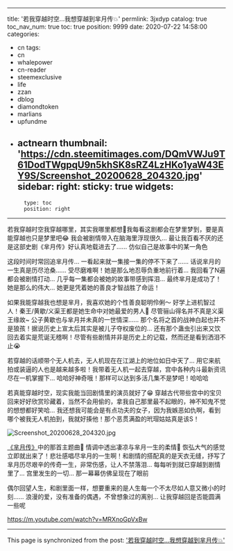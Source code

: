 
---
title: '若我穿越时空...我想穿越到芈月传💥'
permlink: 3jxdyp
catalog: true
toc_nav_num: true
toc: true
position: 9999
date: 2020-07-22 14:58:00
categories:
- cn
tags:
- cn
- whalepower
- cn-reader
- steemexclusive
- life
- zzan
- dblog
- diamondtoken
- marlians
- upfundme
- actnearn
thumbnail: 'https://cdn.steemitimages.com/DQmVWJu9T61DodTWgpqU9n5khSK8sRZ4LzHKo1yaW43EY9S/Screenshot_20200628_204320.jpg'
sidebar:
    right:
        sticky: true
widgets:
    -
        type: toc
        position: right
---


若我穿越时空我穿越哪里，其实我哪里都想🤭我每看这剧都会在梦里梦到，要是真能穿越也只是梦里吧😂 我会被剧情带入在脑海里浮现很久... 最让我百看不厌的还是这部史剧《芈月传》好认真地载进去了...... 仿似自己是故事中的某一角色


这段时间时常回追芈月传... 一看起来就一集接一集的停不下来了...... 话说芈月的一生真是历尽沧桑...... 受尽磨难啊！她是那么地忍辱负重地前行着... 我回看了N遍都会被剧情打动... 几乎每一集都会被她的故事带感到挥泪... 最终芈月是成功了！她是那么的伟大... 她更是凭着她的善良才智战胜了命运！


如果我能穿越我也想是芈月，我喜欢她的个性善良聪明伶俐～ 好学上进机智过人！秦王/黄歇/义渠王都是她生命中对她最爱的男人👨 尽管骊山得名并不真是义渠王缘故~  公子黄歇也与芈月并未真的一世情深...... 那个名将之首的战神白起也并不是狼孩！据说历史上宣太后其实是被儿子夺权废位的... 还有那个蛊虫引出来又饮回去着实是荒诞无稽啊！尽管有些剧情并非是历史上的记载，然而还是看到洒泪不止😭


若穿越的话顺带个无人机去，无人机现在在江湖上的地位如日中天了... 用它来航拍或装逼的人也是越来越多啦！我带着无人机一起去穿越，宫中各种内斗最新资讯尽在一机掌握下... 哈哈好神奇哦！那样可以达到多活几集不是梦吧！哈哈哈


若真能穿越时空，现实我能当回剧情里的演员就好了😁  穿越古代带些宫中的宝贝回来好好欣赏珍藏着，当然不会用偷的，拿我自己那里最不起眼的，神不知鬼不觉的想想都好笑哈... 我还想我可能会是有点功夫的女子，因为我嫉恶如仇啊，看到哪个被我无人机拍到，我就好揍他！那个恶贯满盈的玳瑁姑姑真是该S！

![Screenshot_20200628_204320.jpg](https://cdn.steemitimages.com/DQmVWJu9T61DodTWgpqU9n5khSK8sRZ4LzHKo1yaW43EY9S/Screenshot_20200628_204320.jpg)


[《芈月传》](https://kg2.qq.com/node/play?s=a0Ik8za8N6AxjarE&shareuid=639a9586222b3f8931&topsource=a0_pn201001006_z11_u178376825_l0_t1593391731__)中的那首主题曲🎵 情调中透出凄凉与芈月一生的柔情💛 恢弘大气的感觉立即就出来了！悲壮感唱尽芈月的一生啊！和剧情的搭配真的是天衣无缝，抒写了芈月历尽艰辛的传奇一生，非常伤感，让人不禁落泪... 每每听到就已穿越到剧情里了... 宫里发生的一切...  那一幕幕仿佛呈现在了眼前


偶尔回望人生，和剧里面一样，想要重来的是人生每一个不太尽如人意又微小的时刻...... 浪漫的爱，没有准备的偶遇，不曾想象过的离别... 让我穿越回是否能圆满一些呢

https://m.youtube.com/watch?v=MRXnoGpVxBw

- - -

This page is synchronized from the post: ['若我穿越时空...我想穿越到芈月传💥'](https://steemit.com/@annepink/3jxdyp)
